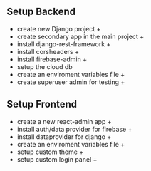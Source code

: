 ## Setup Backend
* create new Django project +
* create secondary app in the main project +
* install django-rest-framework +
* install corsheaders +
* install firebase-admin +
* setup the cloud db
* create an enviroment variables file +
* create superuser admin for testing +

## Setup Frontend
* create a new react-admin app +
* install auth/data provider for firebase +
* install dataprovider for django +
* create an enviroment variables file +
* setup custom theme +
* setup custom login panel +
